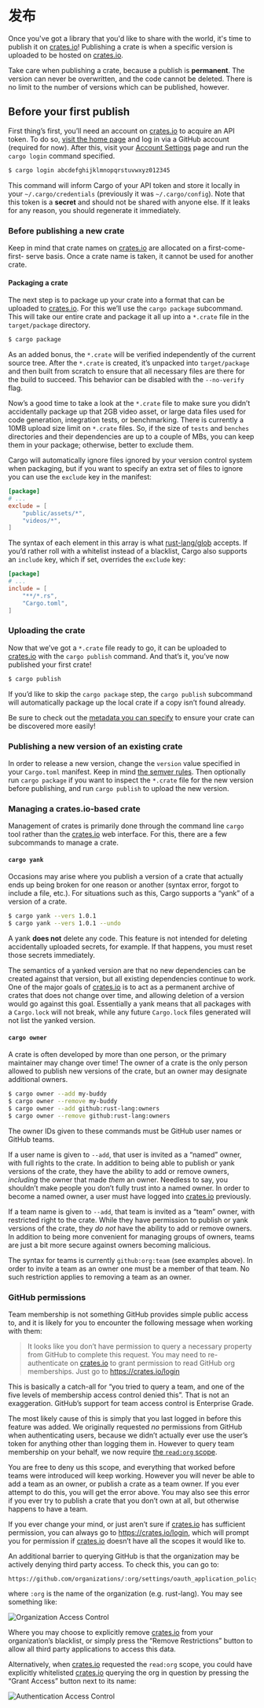 # 发布

Once you've got a library that you'd like to share with the world, it's time to
publish it on [crates.io]! Publishing a crate is when a specific
version is uploaded to be hosted on [crates.io].

Take care when publishing a crate, because a publish is **permanent**. The
version can never be overwritten, and the code cannot be deleted. There is no
limit to the number of versions which can be published, however.

## Before your first publish

First thing’s first, you’ll need an account on [crates.io] to acquire
an API token. To do so, [visit the home page][crates.io] and log in via a GitHub
account (required for now). After this, visit your [Account
Settings](https://crates.io/me) page and run the `cargo login` command
specified.

```bash
$ cargo login abcdefghijklmnopqrstuvwxyz012345
```

This command will inform Cargo of your API token and store it locally in your
`~/.cargo/credentials` (previously it was `~/.cargo/config`).  Note that this
token is a **secret** and should not be shared with anyone else. If it leaks for
any reason, you should regenerate it immediately.

### Before publishing a new crate

Keep in mind that crate names on [crates.io] are allocated on a first-come-first-
serve basis. Once a crate name is taken, it cannot be used for another crate.

#### Packaging a crate

The next step is to package up your crate into a format that can be uploaded to
[crates.io]. For this we’ll use the `cargo package` subcommand. This will take
our entire crate and package it all up into a `*.crate` file in the
`target/package` directory.

```bash
$ cargo package
```

As an added bonus, the `*.crate` will be verified independently of the current
source tree. After the `*.crate` is created, it’s unpacked into
`target/package` and then built from scratch to ensure that all necessary files
are there for the build to succeed. This behavior can be disabled with the
`--no-verify` flag.

Now’s a good time to take a look at the `*.crate` file to make sure you didn’t
accidentally package up that 2GB video asset, or large data files used for code
generation, integration tests, or benchmarking.  There is currently a 10MB
upload size limit on `*.crate` files. So, if the size of `tests` and `benches`
directories and their dependencies are up to a couple of MBs, you can keep them
in your package; otherwise, better to exclude them.

Cargo will automatically ignore files ignored by your version control system
when packaging, but if you want to specify an extra set of files to ignore you
can use the `exclude` key in the manifest:

```toml
[package]
# ...
exclude = [
    "public/assets/*",
    "videos/*",
]
```

The syntax of each element in this array is what
[rust-lang/glob](https://github.com/rust-lang/glob) accepts. If you’d rather
roll with a whitelist instead of a blacklist, Cargo also supports an `include`
key, which if set, overrides the `exclude` key:

```toml
[package]
# ...
include = [
    "**/*.rs",
    "Cargo.toml",
]
```

### Uploading the crate

Now that we’ve got a `*.crate` file ready to go, it can be uploaded to
[crates.io] with the `cargo publish` command. And that’s it, you’ve now published
your first crate!

```bash
$ cargo publish
```

If you’d like to skip the `cargo package` step, the `cargo publish` subcommand
will automatically package up the local crate if a copy isn’t found already.

Be sure to check out the [metadata you can
specify](./manifest.html#package-metadata) to ensure your crate can be
discovered more easily!

### Publishing a new version of an existing crate

In order to release a new version, change the `version` value specified in your
`Cargo.toml` manifest. Keep in mind [the semver
rules](./manifest.html#the-version-field). Then optionally run `cargo package` if
you want to inspect the `*.crate` file for the new version before publishing,
and run `cargo publish` to upload the new version.

### Managing a crates.io-based crate

Management of crates is primarily done through the command line `cargo` tool
rather than the [crates.io] web interface. For this, there are a few subcommands
to manage a crate.

#### `cargo yank`

Occasions may arise where you publish a version of a crate that actually ends up
being broken for one reason or another (syntax error, forgot to include a file,
etc.). For situations such as this, Cargo supports a “yank” of a version of a
crate.

```bash
$ cargo yank --vers 1.0.1
$ cargo yank --vers 1.0.1 --undo
```

A yank **does not** delete any code. This feature is not intended for deleting
accidentally uploaded secrets, for example. If that happens, you must reset
those secrets immediately.

The semantics of a yanked version are that no new dependencies can be created
against that version, but all existing dependencies continue to work. One of the
major goals of [crates.io] is to act as a permanent archive of crates that does
not change over time, and allowing deletion of a version would go against this
goal. Essentially a yank means that all packages with a `Cargo.lock` will not
break, while any future `Cargo.lock` files generated will not list the yanked
version.

#### `cargo owner`

A crate is often developed by more than one person, or the primary maintainer
may change over time! The owner of a crate is the only person allowed to publish
new versions of the crate, but an owner may designate additional owners.

```bash
$ cargo owner --add my-buddy
$ cargo owner --remove my-buddy
$ cargo owner --add github:rust-lang:owners
$ cargo owner --remove github:rust-lang:owners
```

The owner IDs given to these commands must be GitHub user names or GitHub teams.

If a user name is given to `--add`, that user is invited as a “named” owner, with
full rights to the crate. In addition to being able to publish or yank versions
of the crate, they have the ability to add or remove owners, *including* the
owner that made *them* an owner. Needless to say, you shouldn’t make people you
don’t fully trust into a named owner. In order to become a named owner, a user
must have logged into [crates.io] previously.

If a team name is given to `--add`, that team is invited as a “team” owner, with
restricted right to the crate. While they have permission to publish or yank
versions of the crate, they *do not* have the ability to add or remove owners.
In addition to being more convenient for managing groups of owners, teams are
just a bit more secure against owners becoming malicious.

The syntax for teams is currently `github:org:team` (see examples above).
In order to invite a team as an owner one must be a member of that team. No
such restriction applies to removing a team as an owner.

### GitHub permissions

Team membership is not something GitHub provides simple public access to, and it
is likely for you to encounter the following message when working with them:

> It looks like you don’t have permission to query a necessary property from
GitHub to complete this request. You may need to re-authenticate on [crates.io]
to grant permission to read GitHub org memberships. Just go to
https://crates.io/login

This is basically a catch-all for “you tried to query a team, and one of the
five levels of membership access control denied this”. That is not an
exaggeration. GitHub’s support for team access control is Enterprise Grade.

The most likely cause of this is simply that you last logged in before this
feature was added. We originally requested *no* permissions from GitHub when
authenticating users, because we didn’t actually ever use the user’s token for
anything other than logging them in. However to query team membership on your
behalf, we now require [the `read:org` scope][oauth-scopes].

You are free to deny us this scope, and everything that worked before teams
were introduced will keep working. However you will never be able to add a team
as an owner, or publish a crate as a team owner. If you ever attempt to do this,
you will get the error above. You may also see this error if you ever try to
publish a crate that you don’t own at all, but otherwise happens to have a team.

If you ever change your mind, or just aren’t sure if [crates.io] has sufficient
permission, you can always go to https://crates.io/login, which will prompt you
for permission if [crates.io] doesn’t have all the scopes it would like to.

An additional barrier to querying GitHub is that the organization may be
actively denying third party access. To check this, you can go to:

    https://github.com/organizations/:org/settings/oauth_application_policy

where `:org` is the name of the organization (e.g. rust-lang). You may see
something like:

![Organization Access Control](../images/org-level-acl.png)

Where you may choose to explicitly remove [crates.io] from your organization’s
blacklist, or simply press the “Remove Restrictions” button to allow all third
party applications to access this data.

Alternatively, when [crates.io] requested the `read:org` scope, you could have
explicitly whitelisted [crates.io] querying the org in question by pressing
the “Grant Access” button next to its name:

![Authentication Access Control](../images/auth-level-acl.png)

[crates.io]: https://crates.io/
[oauth-scopes]: https://developer.github.com/apps/building-oauth-apps/understanding-scopes-for-oauth-apps/
